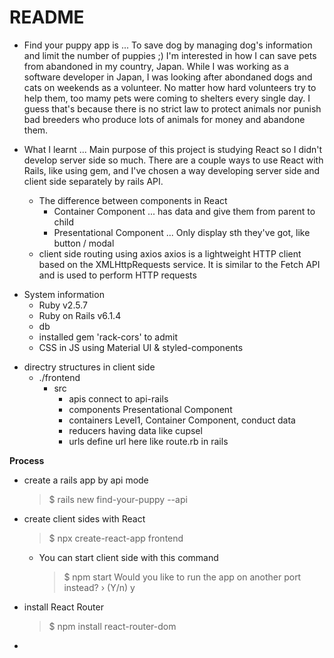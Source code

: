 # README

- Find your puppy app is ...
  To save dog by managing dog's information and limit the number of puppies ;)
  I'm interested in how I can save pets from abandoned in my country, Japan. While I was working as a software developer in Japan, I was looking after abondaned dogs and cats on weekends as a volunteer. No matter how hard volunteers try to help them, too mamy pets were coming to shelters every single day. I guess that's because there is no strict law to protect animals nor punish bad breeders who produce lots of animals for money and abandone them.

- What I learnt ...
  Main purpose of this project is studying React so I didn't develop server side so much.
  There are a couple ways to use React with Rails, like using gem, and I've chosen a way developing server side and client side separately by rails API.
  - The difference between components in React
    - Container Component ... has data and give them from parent to child
    - Presentational Component ... Only display sth they've got, like button / modal
  - client side routing using axios
    axios is a lightweight HTTP client based on the XMLHttpRequests service. It is similar to the Fetch API and is used to perform HTTP requests

* System information
  - Ruby v2.5.7
  - Ruby on Rails v6.1.4
  - db
  - installed gem 'rack-cors' to admit
  - CSS in JS using Material UI & styled-components

- directry structures in client side
  - ./frontend
    - src
      - apis
        connect to api-rails
      - components
        Presentational Component
      - containers
        Level1, Container Component, conduct data
      - reducers
        having data like cupsel
      - urls
        define url here like route.rb in rails

**Process**

- create a rails app by api mode
  > $ rails new find-your-puppy --api
- create client sides with React
  > $ npx create-react-app frontend
  - You can start client side with this command
    > $ npm start
    > Would you like to run the app on another port instead? › (Y/n) y
- install React Router

  > $ npm install react-router-dom

-

